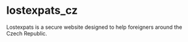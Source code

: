 # lostexpats_cz
Lostexpats is a secure website designed to help foreigners around the Czech Republic. 
